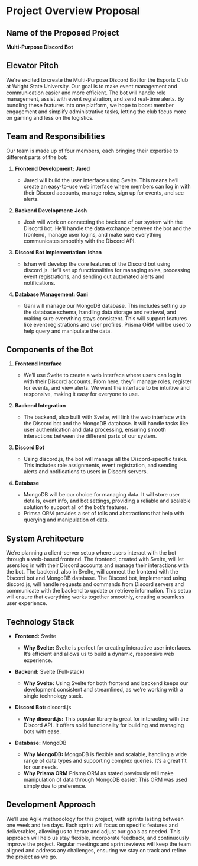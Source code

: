 # Project Overview Proposal

## Name of the Proposed Project
**Multi-Purpose Discord Bot**

## Elevator Pitch
We're excited to create the Multi-Purpose Discord Bot for the Esports Club at Wright State University. Our goal is to make event management and communication easier and more efficient. The bot will handle role management, assist with event registration, and send real-time alerts. By bundling these features into one platform, we hope to boost member engagement and simplify administrative tasks, letting the club focus more on gaming and less on the logistics.

## Team and Responsibilities
Our team is made up of four members, each bringing their expertise to different parts of the bot:

1. **Frontend Development: Jared**
   - Jared will build the user interface using Svelte. This means he’ll create an easy-to-use web interface where members can log in with their Discord accounts, manage roles, sign up for events, and see alerts.

2. **Backend Development: Josh**
   - Josh will work on connecting the backend of our system with the Discord bot. He’ll handle the data exchange between the bot and the frontend, manage user logins, and make sure everything communicates smoothly with the Discord API.

3. **Discord Bot Implementation: Ishan**
   - Ishan will develop the core features of the Discord bot using discord.js. He’ll set up functionalities for managing roles, processing event registrations, and sending out automated alerts and notifications.

4. **Database Management: Gani**
   - Gani will manage our MongoDB database. This includes setting up the database schema, handling data storage and retrieval, and making sure everything stays consistent. This will support features like event registrations and user profiles. Prisma ORM will be used to help query and manipulate the data.

## Components of the Bot

1. **Frontend Interface**
   - We’ll use Svelte to create a web interface where users can log in with their Discord accounts. From here, they’ll manage roles, register for events, and view alerts. We want the interface to be intuitive and responsive, making it easy for everyone to use.

2. **Backend Integration**
   - The backend, also built with Svelte, will link the web interface with the Discord bot and the MongoDB database. It will handle tasks like user authentication and data processing, ensuring smooth interactions between the different parts of our system.

3. **Discord Bot**
   - Using discord.js, the bot will manage all the Discord-specific tasks. This includes role assignments, event registration, and sending alerts and notifications to users in Discord servers.

4. **Database**
   - MongoDB will be our choice for managing data. It will store user details, event info, and bot settings, providing a reliable and scalable solution to support all of the bot’s features.
   - Primsa ORM provides a set of tolls and abstractions that help with querying and manipulation of data. 

## System Architecture
We’re planning a client-server setup where users interact with the bot through a web-based frontend. The frontend, created with Svelte, will let users log in with their Discord accounts and manage their interactions with the bot. The backend, also in Svelte, will connect the frontend with the Discord bot and MongoDB database. The Discord bot, implemented using discord.js, will handle requests and commands from Discord servers and communicate with the backend to update or retrieve information. This setup will ensure that everything works together smoothly, creating a seamless user experience.

## Technology Stack

- **Frontend:** Svelte
  - **Why Svelte:** Svelte is perfect for creating interactive user interfaces. It’s efficient and allows us to build a dynamic, responsive web experience.

- **Backend:** Svelte (Full-stack)
  - **Why Svelte:** Using Svelte for both frontend and backend keeps our development consistent and streamlined, as we’re working with a single technology stack.

- **Discord Bot:** discord.js
  - **Why discord.js:** This popular library is great for interacting with the Discord API. It offers solid functionality for building and managing bots with ease.

- **Database:** MongoDB
  - **Why MongoDB:** MongoDB is flexible and scalable, handling a wide range of data types and supporting complex queries. It’s a great fit for our needs.
  - **Why Prisma ORM** Prisma ORM as stated previously will make manipulation of data through MongoDB easier. This ORM was used simply due to preference. 

## Development Approach
We’ll use Agile methodology for this project, with sprints lasting between one week and ten days. Each sprint will focus on specific features and deliverables, allowing us to iterate and adjust our goals as needed. This approach will help us stay flexible, incorporate feedback, and continuously improve the project. Regular meetings and sprint reviews will keep the team aligned and address any challenges, ensuring we stay on track and refine the project as we go.

